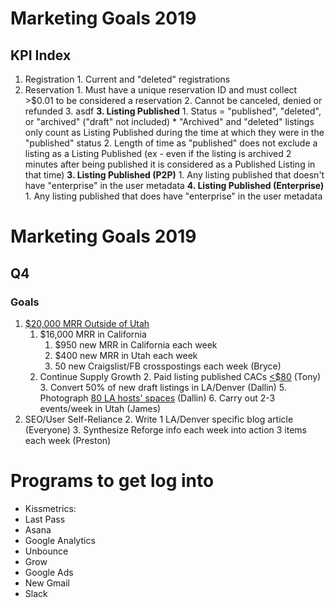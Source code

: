 <!-- TITLE: Marketing -->
<!-- SUBTITLE: New Employee Onboarding-->

# Marketing Goals 2019
## KPI Index
1. Registration
				1. 	Current and "deleted" registrations
2. Reservation
				1. Must have a unique reservation ID and must collect >$0.01 to be considered a reservation
				2. Cannot be canceled, denied or refunded
						3. asdf
**3. Listing Published**
				1. 	Status = "published", "deleted", or "archived" ("draft" not included)
							* "Archived" and "deleted" listings only count as Listing Published during the time at which they were in the "published" status
				2. Length of time as "published" does not exclude a listing as a Listing Published (ex - even if the listing is archived 2 minutes after being published it is considered as a Published Listing in that time)
**3. Listing Published (P2P)**
				1. Any listing published that doesn't have "enterprise" in the user metadata
**4. Listing Published (Enterprise)**
				1. Any listing published that does have "enterprise" in the user metadata
		
# Marketing Goals 2019
## Q4
### Goals
1. [$20,000 MRR Outside of Utah](https://docs.google.com/spreadsheets/d/1_Ng81vuBuLqMuNmOHqQD3KZ8BQ6c35Bz7B7WxoR7DCg/edit#gid=150015692)
	1. $16,000 MRR in California 
		1. $950 new MRR in California each week
		2. $400 new MRR in Utah each week
		3. 50 new Craigslist/FB crosspostings each week (Bryce)
	1. Continue Supply Growth
		2. Paid listing published CACs [<$80](https://docs.google.com/spreadsheets/d/1_Ng81vuBuLqMuNmOHqQD3KZ8BQ6c35Bz7B7WxoR7DCg/edit#gid=1092385933) (Tony)
		3. Convert 50% of new draft listings in LA/Denver (Dallin)
		5. Photograph [80 LA hosts' spaces](https://docs.google.com/spreadsheets/d/1_Ng81vuBuLqMuNmOHqQD3KZ8BQ6c35Bz7B7WxoR7DCg/edit#gid=666527039) (Dallin)
		6. Carry out 2-3 events/week in Utah (James)
1. SEO/User Self-Reliance
	2. 	Write 1 LA/Denver specific blog article (Everyone)
	3. 	Synthesize Reforge info each week into action 3 items each week (Preston)

# Programs to get log into
* Kissmetrics: 
* Last Pass
* Asana
* Google Analytics
* Unbounce
* Grow
* Google Ads
* New Gmail
* Slack
